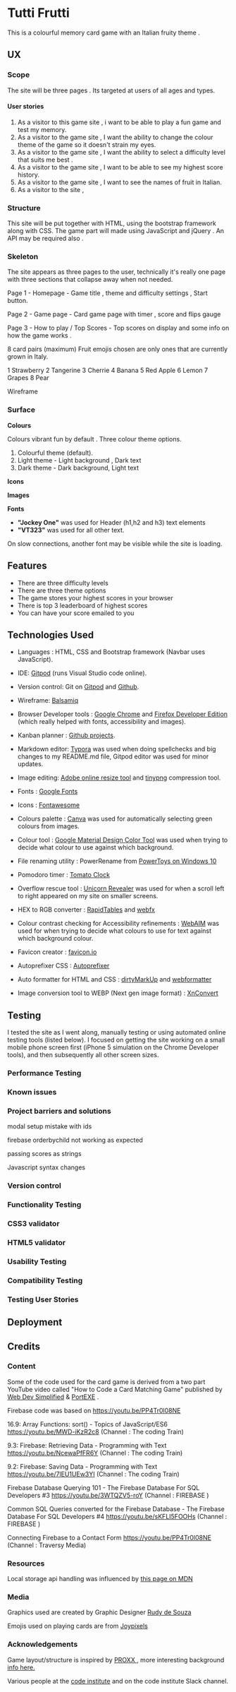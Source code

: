 # Tutti Frutti

This is a colourful memory card game with an Italian fruity theme .

## UX


### Scope

The site will be three pages .  Its targeted at users of all ages and types. 

#### User stories

1. As a visitor to this game site , i want to be able to play a fun game and test my memory.
2. As a visitor to the game site , I want the ability to change the colour theme of the game so it doesn't strain my eyes. 
3. As a visitor to the game site ,  I want the ability to select a difficulty level that suits me best .
4. As a visitor to the game site , I want to be able to see my highest score history.
5. As a visitor to the game site , I want to see the names of fruit in Italian.
6. As a visitor to the site , 

### Structure

This site will be put together with HTML, using the bootstrap framework along with CSS. The game part will made using JavaScript and jQuery . An API may be required also . 

### Skeleton

The site appears as three pages to the user, technically it's really one page with three sections that collapse away when not needed.

Page 1 - Homepage - Game title , theme and difficulty settings , Start button.

Page 2 - Game page - Card game page with timer , score and flips gauge

Page 3 - How to play / Top Scores - Top scores on display and some info on how the game works .

8 card pairs (maximum)  Fruit emojis chosen are only ones that are currently grown in Italy.

1 Strawberry
2 Tangerine
3 Cherrie
4 Banana 
5 Red Apple
6 Lemon
7 Grapes
8 Pear

Wireframe 

### Surface 

**Colours**

Colours vibrant fun by default . Three colour theme options.

1. Colourful theme (default). 
2. Light theme - Light background , Dark text
3. Dark theme - Dark background, Light text

**Icons**

**Images**

**Fonts** 

- **"Jockey One"** was used for Header (h1,h2 and h3) text elements
- **"VT323"** was used for all other text. 

On slow connections, another font may be visible while the site is loading.

## Features

- There are three difficulty levels 
- There are three theme options 
- The game stores your highest scores in your browser 
- There is top 3 leaderboard of highest scores
- You can have your score emailed to you

## Technologies Used

- Languages : HTML, CSS and Bootstrap framework (Navbar uses JavaScript).

- IDE: [Gitpod](https://www.gitpod.io/) (runs Visual Studio code online).

- Version control: Git on [Gitpod](https://www.gitpod.io/) and [Github](https://github.com/).

- Wireframe: [Balsamiq](https://balsamiq.com/)

- Browser Developer tools : [Google Chrome](https://www.google.com/chrome) and [Firefox Developer Edition](https://www.mozilla.org/en-US/firefox/developer/) (which really helped with fonts, accessibility and images).

- Kanban planner : [Github projects](https://github.com/kenwals/shinrin-yoku/projects/1). 

- Markdown editor: [Typora](https://typora.io/) was used when doing spellchecks and big changes to my README.md file, Gitpod editor was used for minor updates.

- Image editing: [Adobe online resize tool](https://www.adobe.com/ie/photoshop/online/resize-image.html) and [tinypng](https://tinypng.com/) compression tool.

- Fonts : [Google Fonts](https://fonts.google.com/)

- Icons : [Fontawesome](https://fontawesome.com/)

- Colours palette : [Canva](https://www.canva.com/colors/color-palette-generator/) was used for automatically selecting green colours from images.

- Colour tool : [Google Material Design Color Tool](https://material.io/resources/color/#!/?view.left=0&view.right=1&secondary.color=9db769&primary.color=4e5c28&secondary.text.color=000000&primary.text.color=ffffff) was used when trying to decide what colour to use against which background.

- File renaming utility : PowerRename from [PowerToys on Windows 10](https://www.windowscentral.com/how-bulk-rename-your-files-windows-10-powertoys)

- Pomodoro timer : [Tomato Clock](https://chrome.google.com/webstore/detail/tomato-clock/enemipdanmallpjakiehedcgjmibjihj) 

- Overflow rescue tool : [Unicorn Revealer](https://chrome.google.com/webstore/detail/unicorn-revealer/lmlkphhdlngaicolpmaakfmhplagoaln) was used for when a scroll left to right appeared on my site on smaller screens.

- HEX to RGB converter : [RapidTables](https://www.rapidtables.com/convert/color/hex-to-rgb.html) and [webfx](https://www.webfx.com/web-design/hex-to-rgb/)

- Colour contrast checking for Accessibility refinements : [WebAIM](https://webaim.org/resources/contrastchecker/) was used for when trying to decide what colours to use for text against which background colour.

- Favicon creator : [favicon.io](https://favicon.io/favicon-generator/)

- Autoprefixer CSS : [Autoprefixer](https://autoprefixer.github.io/)

- Auto formatter for HTML and CSS : [dirtyMarkUp](https://www.10bestdesign.com/dirtymarkup/) and  [webformatter](https://webformatter.com/html)

- Image conversion tool to WEBP (Next gen image format) : [XnConvert](https://www.xnview.com/en/xnconvert/)

## Testing

I tested the site as I went along, manually testing or using automated online testing tools (listed below). I focused on getting the site working on a small mobile phone screen first (iPhone 5 simulation on the Chrome Developer tools), and then subsequently all other screen sizes.

### Performance Testing

### Known issues

### Project barriers and solutions

modal setup mistake with ids 

firebase orderbychild not working as expected

passing scores as strings

Javascript syntax changes 

### Version control

### Functionality Testing

### CSS3 validator 

### HTML5 validator

### Usability Testing

### Compatibility Testing

### Testing User Stories



## Deployment



## Credits

### Content

Some of the code used for the card game is derived from a two part YouTube video called "How to Code a Card Matching Game" published by [Web Dev Simplified](https://youtu.be/28VfzEiJgy4)  & [PortEXE](https://youtu.be/3uuQ3g92oPQ) .

Firebase code was based on  https://youtu.be/PP4Tr0l08NE 

16.9: Array Functions: sort() - Topics of JavaScript/ES6
https://youtu.be/MWD-iKzR2c8	(Channel : The coding Train)

9.3: Firebase: Retrieving Data - Programming with Text
https://youtu.be/NcewaPfFR6Y	(Channel : The coding Train)

9.2: Firebase: Saving Data - Programming with Text
https://youtu.be/7lEU1UEw3YI	(Channel : The coding Train)


Firebase Database Querying 101 - The Firebase Database For SQL Developers #3
https://youtu.be/3WTQZV5-roY	(Channel : FIREBASE )

Common SQL Queries converted for the Firebase Database - The Firebase Database For SQL Developers #4
https://youtu.be/sKFLI5FOOHs	(Channel : FIREBASE )
	
Connecting Firebase to a Contact Form
https://youtu.be/PP4Tr0l08NE	(Channel : Traversy Media)


### Resources


Local storage api handling was influenced by [this page on MDN](https://developer.mozilla.org/en-US/docs/Web/API/Web_Storage_API/Using_the_Web_Storage_API)

### Media

Graphics used are created by Graphic Designer [Rudy de Souza](https://rudydesouza.com/)

Emojis used on playing cards are from [Joypixels](https://www.joypixels.com/emoji)

### Acknowledgements

Game layout/structure is inspired by [PROXX ](https://www.proxx.app/) , more interesting background [info here.](https://web.dev/proxx-announce/)

Various people at the [code institute](https://codeinstitute.net/) and on the code institute Slack channel.